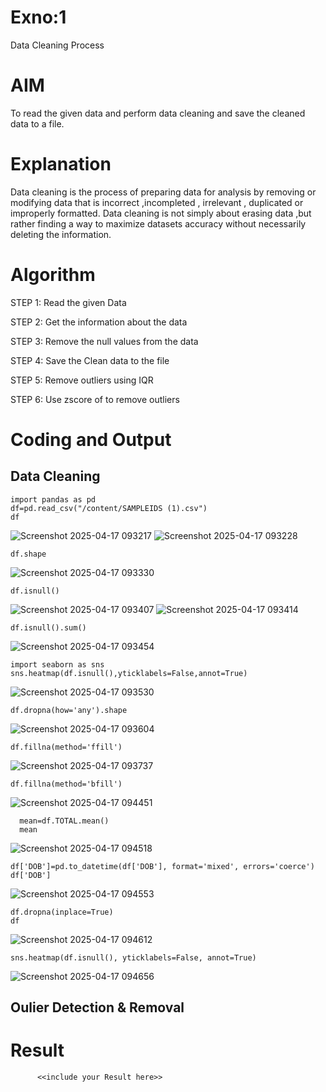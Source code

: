 # Exno:1
Data Cleaning Process

# AIM
To read the given data and perform data cleaning and save the cleaned data to a file.

# Explanation
Data cleaning is the process of preparing data for analysis by removing or modifying data that is incorrect ,incompleted , irrelevant , duplicated or improperly formatted. Data cleaning is not simply about erasing data ,but rather finding a way to maximize datasets accuracy without necessarily deleting the information.

# Algorithm
STEP 1: Read the given Data

STEP 2: Get the information about the data

STEP 3: Remove the null values from the data

STEP 4: Save the Clean data to the file

STEP 5: Remove outliers using IQR

STEP 6: Use zscore of to remove outliers

# Coding and Output

## Data Cleaning

```
import pandas as pd
df=pd.read_csv("/content/SAMPLEIDS (1).csv")
df
```
![Screenshot 2025-04-17 093217](https://github.com/user-attachments/assets/7de83fb3-eb99-4e49-b9d9-367f96e41e32)
![Screenshot 2025-04-17 093228](https://github.com/user-attachments/assets/b29a5fc7-0ed4-4f39-92f9-b61d9a06e510)
```
df.shape
```
![Screenshot 2025-04-17 093330](https://github.com/user-attachments/assets/26c645a7-4021-4d2d-b2b0-21a64c074d62)
```
df.isnull()
```
![Screenshot 2025-04-17 093407](https://github.com/user-attachments/assets/1d7e33cb-0c24-4355-8fad-2f1aa89e280d)
![Screenshot 2025-04-17 093414](https://github.com/user-attachments/assets/ff7910ca-0654-4381-a5ca-bfd0a439f2c4)
```
df.isnull().sum()
```
![Screenshot 2025-04-17 093454](https://github.com/user-attachments/assets/9457dae8-efcd-4366-8eb4-709b0ae3eeca)
```
import seaborn as sns
sns.heatmap(df.isnull(),yticklabels=False,annot=True)
```
![Screenshot 2025-04-17 093530](https://github.com/user-attachments/assets/9c2886a6-6933-40fd-8098-4b8fca4e8054)
```
df.dropna(how='any').shape
```
![Screenshot 2025-04-17 093604](https://github.com/user-attachments/assets/0aa94015-071b-469c-a872-66bc20cd6ab8)
```
df.fillna(method='ffill')
```
![Screenshot 2025-04-17 093737](https://github.com/user-attachments/assets/f5cac4de-c6c0-4077-81b7-4608bed1cd03)
```
df.fillna(method='bfill')
```
![Screenshot 2025-04-17 094451](https://github.com/user-attachments/assets/ce92baa1-aafd-4651-905c-788a8bd084d2)
```
  mean=df.TOTAL.mean()
  mean
```
![Screenshot 2025-04-17 094518](https://github.com/user-attachments/assets/c33d8288-bc27-4b9c-9846-38d87b3af4e5)
```
df['DOB']=pd.to_datetime(df['DOB'], format='mixed', errors='coerce')
df['DOB']
```
![Screenshot 2025-04-17 094553](https://github.com/user-attachments/assets/76e96adf-647c-490f-9db7-d692cce86d8f)
```
df.dropna(inplace=True)
df
```
![Screenshot 2025-04-17 094612](https://github.com/user-attachments/assets/d4c6be21-8cbd-4449-8fd4-811ee479d53b)
```
sns.heatmap(df.isnull(), yticklabels=False, annot=True)
```
![Screenshot 2025-04-17 094656](https://github.com/user-attachments/assets/81b626fe-f702-477d-aabf-f5af7ca06930)


## Oulier Detection & Removal

# Result
          <<include your Result here>>
